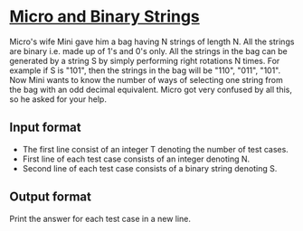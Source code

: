 # [Micro and Binary Strings][link]

Micro's wife Mini gave him a bag having N strings of length N. All the strings are binary i.e. made up of 1's and 0's only. All the strings in the bag can be generated by a string S by simply performing right rotations N times. For example if S is "101", then the strings in the bag will be "110", "011", "101". Now Mini wants to know the number of ways of selecting one string from the bag with an odd decimal equivalent. Micro got very confused by all this, so he asked for your help.

## Input format

- The first line consist of an integer T denoting the number of test cases.
- First line of each test case consists of an integer denoting N.
- Second line of each test case consists of a binary string denoting S.

## Output format

Print the answer for each test case in a new line.

[link]: https://www.hackerearth.com/practice/basic-programming/bit-manipulation/basics-of-bit-manipulation/practice-problems/algorithm/micro-and-binary-strings/
